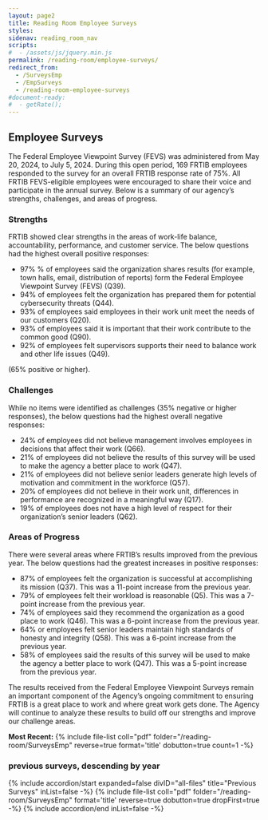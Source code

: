 ```yaml
---
layout: page2
title: Reading Room Employee Surveys
styles:
sidenav: reading_room_nav
scripts:
#  - /assets/js/jquery.min.js
permalink: /reading-room/employee-surveys/
redirect_from:
  - /SurveysEmp
  - /EmpSurveys
  - /reading-room-employee-surveys
#document-ready:
#  - getRate();
---
```


## Employee Surveys

The Federal Employee Viewpoint Survey (FEVS) was administered from May 20, 2024, to July 5, 2024. During this open period, 169 FRTIB employees responded to the survey for an overall FRTIB response rate of 75%.  All FRTIB FEVS-eligible employees were encouraged to share their voice and participate in the annual survey. Below is a summary of our agency’s strengths, challenges, and areas of progress.

### Strengths

FRTIB showed clear strengths in the areas of work-life balance, accountability, performance, and customer service. The below questions had the highest overall positive responses:

- 97% % of employees said the organization shares results (for example, town halls, email, distribution of reports) form the Federal Employee Viewpoint Survey (FEVS) (Q39).
- 94% of employees felt the organization has prepared them for potential cybersecurity threats (Q44).
- 93% of employees said employees in their work unit meet the needs of our customers (Q20).
- 93% of employees said it is important that their work contribute to the common good (Q90).
- 92% of employees felt supervisors supports their need to balance work and other life issues (Q49).

(65% positive or higher).


### Challenges

While no items were identified as challenges (35% negative or higher responses), the below questions had the highest overall negative responses:

- 24% of employees did not believe management involves employees in decisions that affect their work (Q66).
- 21% of employees did not believe the results of this survey will be used to make the agency a better place to work (Q47).
- 21% of employees did not believe senior leaders generate high levels of motivation and commitment in the workforce (Q57).
- 20% of employees did not believe in their work unit, differences in performance are recognized in a meaningful way (Q17).
- 19% of employees does not have a high level of respect for their organization’s senior leaders (Q62).

### Areas of Progress

There were several areas where FRTIB’s results improved from the previous year. The below questions had the greatest increases in positive responses:

- 87% of employees felt the organization is successful at accomplishing its mission (Q37). This was a 11-point increase from the previous year.
- 79% of employees felt their workload is reasonable (Q5). This was a 7-point increase from the previous year.
- 74% of employees said they recommend the organization as a good place to work (Q46). This was a 6-point increase from the previous year.
- 64% or employees felt senior leaders maintain high standards of honesty and integrity (Q58). This was a 6-point increase from the previous year.
- 58% of employees said the results of this survey will be used to make the agency a better place to work (Q47). This was a 5-point increase from the previous year.


The results received from the Federal Employee Viewpoint Surveys remain an important component of the Agency’s ongoing commitment to ensuring FRTIB is a great place to work and where great work gets done.  The Agency will continue to analyze these results to build off our strengths and improve our challenge areas.

__Most Recent:__ {% include file-list coll="pdf" folder="/reading-room/SurveysEmp" reverse=true format='title' dobutton=true count=1 -%}


<h3 class="usa-sr-only">previous surveys, descending by year</h3>
<div class="usa-accordion">
{% include accordion/start expanded=false divID="all-files" title="Previous Surveys" inList=false -%}
{% include file-list coll="pdf" folder="/reading-room/SurveysEmp" format='title' reverse=true dobutton=true dropFirst=true -%}
{% include accordion/end  inList=false -%}
</div>

<!-- CONTENT END -->
